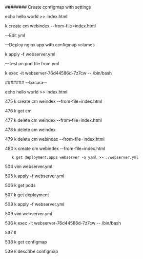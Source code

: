 ########
Create configmap with settings



echo hello world >> index.html



k create cm webindex --from-file=index.html



--Edit yml



--Deploy nginx app with configmap volumes



k apply -f webserver.yml



--Test on pod file from yml



k exec -it webserver-76d44586d-7z7cw -- /bin/bash










#######
--basura--

echo hello world >> index.html

  475  k create cm weindex --from-file=index.html

  476  k get cm

  477  k delete cm weindex --from-file=index.html

  478  k delete cm weindex

  479  k delete cm webindex --from-file=index.html

  480  k create cm webindex --from-file=index.html



       k get deployment.apps webserver -o yaml >> ./webserver.yml

  504  vim webserver.yml

  505  k apply -f webserver.yml

  506  k get pods

  507  k get deployment

  508  k apply -f webserver.yml

  509  vim webserver.yml


  536  k exec -it webserver-76d44586d-7z7cw -- /bin/bash

  537  ll

  538  k get configmap

  539  k describe configmap


